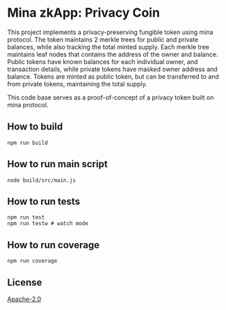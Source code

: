 # Mina zkApp: Privacy Coin

This project implements a privacy-preserving fungible token using mina protocol.
The token maintains 2 merkle trees for public and private balances, while also tracking the total minted supply.
Each merkle tree maintains leaf nodes that contains the address of the owner and balance.
Public tokens have known balances for each individual owner, and transaction details, while private tokens have masked owner address and balance.
Tokens are minted as public token, but can be transferred to and from private tokens, maintaining the total supply.

This code base serves as a proof-of-concept of a privacy token built on mina protocol.


## How to build
```
npm run build
```

## How to run main script

```
node build/src/main.js
```

## How to run tests

```
npm run test
npm run testw # watch mode
```

## How to run coverage

```
npm run coverage
```

## License

[Apache-2.0](LICENSE)

